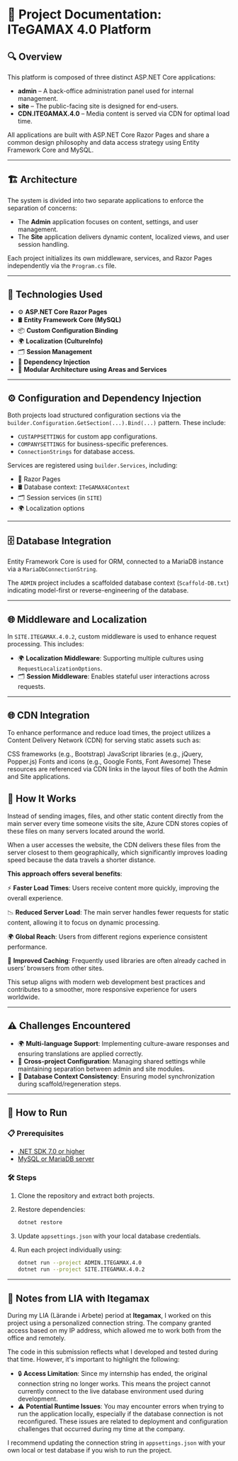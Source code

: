 # 📘 Project Documentation: ITeGAMAX 4.0 Platform

## 🔍 Overview

This platform is composed of three distinct ASP.NET Core applications:
- **admin** – A back-office administration panel used for internal management.
- **site** – The public-facing site is designed for end-users.
- **CDN.ITEGAMAX.4.0** – Media content is served via CDN for optimal load time.

All applications are built with ASP.NET Core Razor Pages and share a common design philosophy and data access strategy using Entity Framework Core and MySQL.

---

## 🏗️ Architecture

The system is divided into two separate applications to enforce the separation of concerns:
- The **Admin** application focuses on content, settings, and user management.
- The **Site** application delivers dynamic content, localized views, and user session handling.

Each project initializes its own middleware, services, and Razor Pages independently via the `Program.cs` file.

---

## 🧰 Technologies Used

- ⚙️ **ASP.NET Core Razor Pages**
- 🛢️ **Entity Framework Core (MySQL)**
- 📦 **Custom Configuration Binding**
- 🌍 **Localization (CultureInfo)**
- 🗂️ **Session Management**
- 🔁 **Dependency Injection**
- 🧱 **Modular Architecture using Areas and Services**

---

## ⚙️ Configuration and Dependency Injection

Both projects load structured configuration sections via the `builder.Configuration.GetSection(...).Bind(...)` pattern. These include:
- `CUSTAPPSETTINGS` for custom app configurations.
- `COMPANYSETTINGS` for business-specific preferences.
- `ConnectionStrings` for database access.

Services are registered using `builder.Services`, including:
- 📝 Razor Pages
- 🛢️ Database context: `ITeGAMAX4Context`
- 🗂️ Session services (in `SITE`)
- 🌍 Localization options

---

## 🗄️ Database Integration

Entity Framework Core is used for ORM, connected to a MariaDB instance via a `MariaDbConnectionString`.

The `ADMIN` project includes a scaffolded database context (`Scaffold-DB.txt`) indicating model-first or reverse-engineering of the database.

---

## 🌐 Middleware and Localization

In `SITE.ITEGAMAX.4.0.2`, custom middleware is used to enhance request processing. This includes:
- 🌍 **Localization Middleware**: Supporting multiple cultures using `RequestLocalizationOptions`.
- 🗂️ **Session Middleware**: Enables stateful user interactions across requests.

---
## 🌐 CDN Integration
To enhance performance and reduce load times, the project utilizes a Content Delivery Network (CDN) for serving static assets such as:

CSS frameworks (e.g., Bootstrap)
JavaScript libraries (e.g., jQuery, Popper.js)
Fonts and icons (e.g., Google Fonts, Font Awesome)
These resources are referenced via CDN links in the layout files of both the Admin and Site applications.

## 🚀 How It Works
Instead of sending images, files, and other static content directly from the main server every time someone visits the site, Azure CDN stores copies of these files on many servers located around the world.

When a user accesses the website, the CDN delivers these files from the server closest to them geographically, which significantly improves loading speed because the data travels a shorter distance.

**This approach offers several benefits**:

⚡ **Faster Load Times**: Users receive content more quickly, improving the overall experience.

📉 **Reduced Server Load**: The main server handles fewer requests for static content, allowing it to focus on dynamic processing.

🌍 **Global Reach**: Users from different regions experience consistent performance.

🔁 **Improved Caching**: Frequently used libraries are often already cached in users’ browsers from other sites.

This setup aligns with modern web development best practices and contributes to a smoother, more responsive experience for users worldwide.

---
## ⚠️ Challenges Encountered

- 🌍 **Multi-language Support**: Implementing culture-aware responses and ensuring translations are applied correctly.
- 🔄 **Cross-project Configuration**: Managing shared settings while maintaining separation between admin and site modules.
- 🧩 **Database Context Consistency**: Ensuring model synchronization during scaffold/regeneration steps.

---

## 🚀 How to Run

### 📋 Prerequisites
- [.NET SDK 7.0 or higher](https://dotnet.microsoft.com/)
- [MySQL or MariaDB server](https://mariadb.org/)

### 🛠️ Steps
1. Clone the repository and extract both projects.
2. Restore dependencies:
   ```bash
   dotnet restore


3. Update `appsettings.json` with your local database credentials.
4. Run each project individually using:

   ```bash
   dotnet run --project ADMIN.ITEGAMAX.4.0
   dotnet run --project SITE.ITEGAMAX.4.0.2


---

## 📝 Notes from LIA with Itegamax

During my LIA (Lärande i Arbete) period at **Itegamax**, I worked on this project using a personalized connection string. The company granted access based on my IP address, which allowed me to work both from the office and remotely.

The code in this submission reflects what I developed and tested during that time. However, it's important to highlight the following:

* 🔒 **Access Limitation**: Since my internship has ended, the original connection string no longer works. This means the project cannot currently connect to the live database environment used during development.
* ⚠️ **Potential Runtime Issues**: You may encounter errors when trying to run the application locally, especially if the database connection is not reconfigured. These issues are related to deployment and configuration challenges that occurred during my time at the company.

I recommend updating the connection string in `appsettings.json` with your own local or test database if you wish to run the project.

